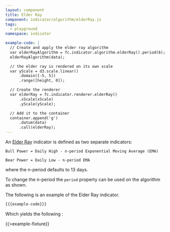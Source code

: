 ```yaml
---
layout: component
title: Elder Ray
component: indicator/algorithm/elderRay.js
tags:
  - playground 
namespace: indicator

example-code: |
  // Create and apply the elder ray algorithm
  var elderRayAlgorithm = fc.indicator.algorithm.elderRay().period(6);
  elderRayAlgorithm(data);

  // the elder ray is rendered on its own scale
  var yScale = d3.scale.linear()
      .domain([-5, 5])
      .range([height, 0]);

  // Create the renderer
  var elderRay = fc.indicator.renderer.elderRay()
      .xScale(xScale)
      .yScale(yScale);

  // Add it to the container
  container.append('g')
      .datum(data)
      .call(elderRay);
---
```


An [Elder Ray](http://www.investopedia.com/articles/trading/03/022603.asp) indicator is defined as two separate indicators:

`Bull Power = Daily High - n-period Exponential Moving Average (EMA)`

`Bear Power = Daily Low - n-period EMA`

where the n-period defaults to 13 days.

To change the n-period the `period` property can be used on the algorithm as shown.

The following is an example of the Elder Ray indicator. 

```js
{{{example-code}}}
```

Which yields the following :

{{>example-fixture}}
